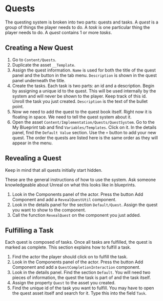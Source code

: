 # Quests

The questing system is broken into two parts: quests and tasks. A *quest* is a group of things the player needs to do. A *task* is one particular thing the player needs to do. A *quest* contains 1 or more *tasks*.

## Creating a New Quest

1. Go to `Content/Quests`.
1. Duplicate the asset `__Template`.
1. Assign the quest information. `Name` is used for both the title of the quest panel and the button in the tab menu. `Description` is shown in the quest panel underneath the title.
1. Create the tasks. Each task is two parts: an id and a description. Begin by assigning a unique id to the quest. This will be used internally by the system and will never be shown to the player. Keep track of this id. Unroll the task you just created. `Description` is the text of the bullet point.
1. Now we need to add the quest to the quest book itself. Right now it is floating in space. We need to tell the quest system about it.
1. Open the asset `Content/Implementation/Quests/QuestSystem`. Go to the My Blueprint tab and find `Variables/Templates`. Click on it. In the details panel, find the `Default Value` section. Use the `+` button to add your new quest. The order the quests are listed here is the same order as they will appear in the menu.

## Revealing a Quest

Keep in mind that all quests initially start hidden.

These are the general instructions of how to use the system. Ask someone knowledgeable about Unreal on what this looks like in blueprints.

1. Look in the Components panel of the actor. Press the button Add Component and add a `RevealQuestUtil` component.
1. Look in the details panel for the section `Default/Quest`. Assign the quest you want to show to the component.
1. Call the function `RevealQuest` on the component you just added.

## Fulfilling a Task

Each quest is composed of tasks. Once all tasks are fulfilled, the quest is marked as complete. This section explains how to fulfill a task.

1. Find the actor the player should click on to fulfill the task.
1. Look in the Components panel of the actor. Press the button Add Component and add a `QuestCompletionInteraction` component.
1. Look in the details panel. Find the section `Default`. You will need two pieces of information, the quest the task is part of and the task itself.
1. Assign the property `Quest` to the asset you created.
1. Find the unique id of the task you want to fulfill. You may have to open the quest asset itself and search for it. Type this into the field `Task`.